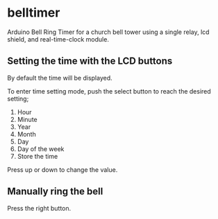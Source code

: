# belltimer
Arduino Bell Ring Timer for a church bell tower using a single relay, lcd shield, and real-time-clock module.

## Setting the time with the LCD buttons
By default the time will be displayed.

To enter time setting mode, push the select button to reach the desired setting;
1. Hour
2. Minute
3. Year
4. Month
5. Day
6. Day of the week
7. Store the time

Press up or down to change the value.

## Manually ring the bell
Press the right button.
